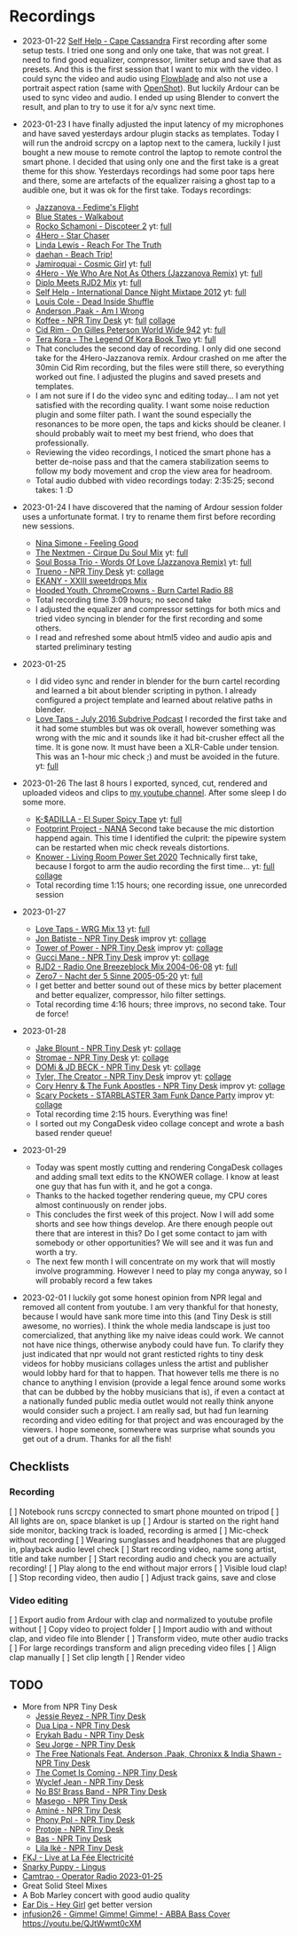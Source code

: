 Recordings
==========

 * 2023-01-22 [Self Help - Cape Cassandra](https://soundcloud.com/djselfhelp/dj-self-help-cape-cassandra)
   First recording after some setup tests. I tried one song and only one take, that was not great.
   I need to find good equalizer, compressor, limiter setup and save that as presets. And this is
   the first session that I want to mix with the video.
   I could sync the video and audio using [Flowblade](https://jliljebl.github.io/flowblade/) and
   also not use a portrait aspect ration (same with [OpenShot](https://www.openshot.org/)). But
   luckily Ardour can be used to sync video and audio. I ended up using Blender to convert the
   result, and plan to try to use it for a/v sync next time.

 * 2023-01-23 I have finally adjusted the input latency of my microphones and have saved yesterdays
   ardour plugin stacks as templates. Today I will run the android scrcpy on a laptop next to the
   camera, luckily I just bought a new mouse to remote control the laptop to remote control the
   smart phone.
   I decided that using only one and the first take is a great theme for this show. Yesterdays
   recordings had some poor taps here and there, some are artefacts of the equalizer raising a ghost
   tap to a audible one, but it was ok for the first take. Todays recordings:
   * [Jazzanova - Fedime's Flight](https://soundcloud.com/jazzanova/jazzanova-fedimes-flight)
   * [Blue States - Walkabout](https://soundcloud.com/bluestates/walkabout)
   * [Rocko Schamoni - Discoteer 2](https://youtu.be/V9OnbnlGveg)
     yt: [full](https://youtu.be/J1ZKtI4mjso)
   * [4Hero - Star Chaser](https://youtu.be/dvVZIxUb7Rg)
   * [Linda Lewis - Reach For The Truth](https://youtu.be/RDdX0YyLCRs)
   * [daehan - Beach Trip!](https://soundcloud.com/daehanseo/beach-trip-1)
   * [Jamiroquai - Cosmic Girl](https://youtu.be/D-NvQ6VJYtE)
     yt: [full](https://youtu.be/FvN9UbfWYUU)
   * [4Hero - We Who Are Not As Others (Jazzanova Remix)](https://youtu.be/3KD_LgYsILI)
     yt: [full](https://youtu.be/RiXHy2mBIcg)
   * [Diplo Meets RJD2 Mix](https://youtu.be/cj5h1o8XRnk)
     yt: [full](https://youtu.be/Dvgv8RipGB0)
   * [Self Help - International Dance Night Mixtape 2012](https://soundcloud.com/djselfhelp/dj-self-help-international)
     yt: [full](https://youtu.be/h8Uyaf74qpk)
   * [Louis Cole - Dead Inside Shuffle](https://soundcloud.com/louiscole/dead-inside-shuffle)
   * [Anderson .Paak - Am I Wrong](https://soundcloud.com/andersonpaak/am-i-wrong-anderson-paak)
   * [Koffee - NPR Tiny Desk](https://youtu.be/0Cmzn8BIOdA)
     yt: [full](https://youtu.be/vG-SLVJTZs0) [collage](https://youtu.be/OysJFD_BxtQ)
   * [Cid Rim - On Gilles Peterson World Wide 942](https://soundcloud.com/worldwide-fm/gpww942-cidrim-mix)
     yt: [full](https://youtu.be/o7YRKBEJsBM)
   * [Tera Kora - The Legend Of Kora Book Two](https://soundcloud.com/tera-kora/the-legend-of-kora-remixes-edits-book-two)
     yt: [full](https://youtu.be/tuZpUrqhtPM)
   * That concludes the second day of recording. I only did one second take for the 4Hero-Jazzanova
     remix. Ardour crashed on me after the 30min Cid Rim recording, but the files were still there,
     so everything worked out fine. I adjusted the plugins and saved presets and templates.
   * I am not sure if I do the video sync and editing today… I am not yet satisfied with the
     recording quality. I want some noise reduction plugin and some filter path. I want the sound
     especially the resonances to be more open, the taps and kicks should be cleaner. I should
     probably wait to meet my best friend, who does that professionally.
   * Reviewing the video recordings, I noticed the smart phone has a better de-noise pass and that
     the camera stabilization seems to follow my body movement and crop the view area for headroom.
   * Total audio dubbed with video recordings today: 2:35:25; second takes: 1 :D

 * 2023-01-24 I have discovered that the naming of Ardour session folder uses a unfortunate format.
   I try to rename them first before recording new sessions.
   * [Nina Simone - Feeling Good](https://youtu.be/oHRNrgDIJfo)
   * [The Nextmen - Cirque Du Soul Mix](https://www.mixcloud.com/thenextmen/cirque-du-soul-nextmen-mix/)
     yt: [full](https://youtu.be/vzd615yaguk)
   * [Soul Bossa Trio - Words Of Love (Jazzanova Remix)](https://youtu.be/BUTyasfhI-g)
     yt: [full](https://youtu.be/Qp-Nnv4d9PE)
   * [Trueno - NPR Tiny Desk](https://youtu.be/2C-WmZQABLQ)
     yt: [collage](https://youtu.be/X7eJ3ohdH7E)
   * [EKANY - XXIII sweetdrops Mix](https://soundcloud.com/xxiiibeats/sweetdrops-056-w-ekany)
   * [Hooded Youth, ChromeCrowns - Burn Cartel Radio 88](https://soundcloud.com/burncartel/bc-radio-episode-88?in=hoodedyouth/sets/burn-cartel-radio-episode-88)
   * Total recording time 3:09 hours; no second take
   * I adjusted the equalizer and compressor settings for both mics and tried video syncing in
     blender for the first recording and some others.
   * I read and refreshed some about html5 video and audio apis and started preliminary testing

 * 2023-01-25
   * I did video sync and render in blender for the burn cartel recording and learned a bit about
     blender scripting in python. I already configured a project template and learned about relative
     paths in blender.
   * [Love Taps - July 2016 Subdrive Podcast](https://soundcloud.com/subdrive/subdrive-podcast-episode-11-july-2016-love-taps)
     I recorded the first take and it had some stumbles but was ok overall, however something was
     wrong with the mic and it sounds like it had bit-crusher effect all the time. It is gone now.
     It must have been a XLR-Cable under tension. This was an 1-hour mic check ;) and must be
     avoided in the future.
     yt: [full](https://youtu.be/I5-xhoKfKcU)

 * 2023-01-26 The last 8 hours I exported, synced, cut, rendered and uploaded videos and clips to
   [my youtube channel](https://youtube.com/@mbnull). After some sleep I do some more.
   * [K-$ADILLA - El Super Spicy Tape](https://soundcloud.com/thunderstone-labs/sst)
     yt: [full](https://youtu.be/etgSMNBt7zo)
   * [Footprint Project - NANA](https://soundcloud.com/lalonova/footprint-project-nana-radio-edit)
     Second take because the mic distortion happend again. This time I identified the culprit: the
     pipewire system can be restarted when mic check reveals distortions.
   * [Knower - Living Room Power Set 2020](https://youtu.be/atBO6e7k5Wo)
     Technically first take, because I forgot to arm the audio recording the first time…
     yt: [full](https://youtu.be/_kSwVKgBf34) [collage](https://youtu.be/HDGdZgN45Bw)
   * Total recording time 1:15 hours; one recording issue, one unrecorded session

 * 2023-01-27
   * [Love Taps - WRG Mix 13](https://soundcloud.com/wrgmag/whats-really-good-mix-series-vol-13-by-love-taps)
     yt: [full](https://youtu.be/ccr00pGE6Zo)
   * [Jon Batiste - NPR Tiny Desk](https://youtu.be/ze4xcmBFvaE) improv
     yt: [collage](https://youtu.be/rl-B1mV1DKc)
   * [Tower of Power - NPR Tiny Desk](https://youtu.be/IDksWTzZQ2c) improv
     yt: [collage](https://youtu.be/xkqZ07QxyKM)
   * [Gucci Mane - NPR Tiny Desk](https://youtu.be/wlFQjExxD4U) improv
     yt: [collage](https://youtu.be/MhOOm6QO85k)
   * [RJD2 - Radio One Breezeblock Mix 2004-06-08](https://www.last.fm/music/RJD2/_/Breezeblock+Mix+08-06-2004)
     yt: [full](https://youtu.be/Bg1yADd6d34)
   * [Zero7 - Nacht der 5 Sinne 2005-05-20](https://soundcloud.com/martin-schnabel-5/zero7-nacht-der-5-sinne-2005-05-20)
     yt: [full](https://youtu.be/mNMzrspRpXE)
   * I get better and better sound out of these mics by better placement and better equalizer,
     compressor, hilo filter settings.
   * Total recording time 4:16 hours; three improvs, no second take. Tour de force!

 * 2023-01-28
   * [Jake Blount - NPR Tiny Desk](https://youtu.be/uMPFEXq1eSU)
     yt: [collage](https://youtu.be/8urfCyWwXRY)
   * [Stromae - NPR Tiny Desk](https://youtu.be/6dkDepLX0rk)
     yt: [collage](https://youtu.be/8BFcXfSqUm0)
   * [DOMi & JD BECK - NPR Tiny Desk](https://youtu.be/ANPbOxaRIO0)
     yt: [collage](https://youtu.be/kn698m7dWOw)
   * [Tyler, The Creator - NPR Tiny Desk](https://youtu.be/N1w-hDiJ4dM) improv
     yt: [collage](https://youtu.be/MqA3_wY8Abk)
   * [Cory Henry & The Funk Apostles - NPR Tiny Desk](https://youtu.be/6m0lk3M3_Ts) improv
     yt: [collage](https://youtu.be/goDTCDAJKmY)
   * [Scary Pockets - STARBLASTER 3am Funk Dance Party](https://youtu.be/1UOVLdPslmo) improv
     yt: [collage]()
   * Total recording time 2:15 hours. Everything was fine!
   * I sorted out my CongaDesk video collage concept and wrote a bash based render queue!

 * 2023-01-29
   * Today was spent mostly cutting and rendering CongaDesk collages and adding small text edits to
     the KNOWER collage. I know at least one guy that has fun with it, and he got a conga.
   * Thanks to the hacked together rendering queue, my CPU cores almost continuously on render jobs.
   * This concludes the first week of this project. Now I will add some shorts and see how things
     develop. Are there enough people out there that are interest in this? Do I get some contact to
     jam with somebody or other opportunities? We will see and it was fun and worth a try.
   * The next few month I will concentrate on my work that will mostly involve programming. However
     I need to play my conga anyway, so I will probably record a few takes

 * 2023-02-01
   I luckily got some honest opinion from NPR legal and removed all content from youtube. I am very
   thankful for that honesty, because I would have sank more time into this (and Tiny Desk is still
   awesome, no worries). I think the whole media landscape is just too comercialized, that anything
   like my naive ideas could work. We cannot not have nice things, otherwise anybody could have fun.
   To clarify they just indicated that npr would not grant resticted rights to tiny desk videos for
   hobby musicians collages unless the artist and publisher would lobby hard for that to happen.
   That however tells me there is no chance to anything I envision (provide a legal fence around
   some works that can be dubbed by the hobby musicians that is), if even a contact at a nationally
   funded public media outlet would not really think anyone would consider such a project.
   I am really sad, but had fun learning recording and video editing for that project and was
   encouraged by the viewers. I hope someone, somewhere was surprise what sounds you get out of a
   drum. Thanks for all the fish!

Checklists
----------

### Recording

 [ ] Notebook runs scrcpy connected to smart phone mounted on tripod
 [ ] All lights are on, space blanket is up
 [ ] Ardour is started on the right hand side monitor, backing track is loaded, recording is armed
 [ ] Mic-check without recording
 [ ] Wearing sunglasses and headphones that are plugged in, playback audio level check
 [ ] Start recording video, name song artist, title and take number
 [ ] Start recording audio and check you are actually recording!
 [ ] Play along to the end without major errors
 [ ] Visible loud clap!
 [ ] Stop recording video, then audio
 [ ] Adjust track gains, save and close

### Video editing

 [ ] Export audio from Ardour with clap and normalized to youtube profile without
 [ ] Copy video to project folder
 [ ] Import audio with and without clap, and video file into Blender
 [ ] Transform video, mute other audio tracks
 [ ] For large recordings transform and align preceding video files
 [ ] Align clap manually
 [ ] Set clip length
 [ ] Render video

TODO
----

   * More from NPR Tiny Desk
     * [Jessie Reyez - NPR Tiny Desk](https://youtu.be/wSl5_RDCfrQ)
     * [Dua Lipa - NPR Tiny Desk](https://youtu.be/F4neLJQC1_E)
     * [Erykah Badu - NPR Tiny Desk](https://youtu.be/4cfmEgpOOZk)
     * [Seu Jorge - NPR Tiny Desk](https://youtu.be/2Ws_5-hiqao)
     * [The Free Nationals Feat. Anderson .Paak, Chronixx & India Shawn - NPR Tiny Desk](https://youtu.be/y1VKZUg8XZA)
     * [The Comet Is Coming - NPR Tiny Desk](https://youtu.be/gpfpYTmohAk)
     * [Wyclef Jean - NPR Tiny Desk](https://youtu.be/EhnLJwmEy_k)
     * [No BS! Brass Band - NPR Tiny Desk](https://youtu.be/MEjNggZsWow)
     * [Masego - NPR Tiny Desk](https://youtu.be/K6tzeZLjUNE)
     * [Aminé - NPR Tiny Desk](https://youtu.be/l0MqlDbZ_as)
     * [Phony Ppl - NPR Tiny Desk](https://youtu.be/5gP0-sDkFS8)
     * [Protoje - NPR Tiny Desk](https://youtu.be/CMyNMITOjro)
     * [Bas - NPR Tiny Desk](https://youtu.be/m0bOq-sm-m8)
     * [Lila Iké - NPR Tiny Desk](https://youtu.be/mbPa0QH_zxA)
   * [FKJ - Live at La Fée Electricité](https://youtu.be/xuc9C-C6Ldw)
   * [Snarky Puppy - Lingus](https://youtu.be/L_XJ_s5IsQc)
   * [Camtrao - Operator Radio 2023-01-25](https://soundcloud.com/camtrao/mixingmotion-w-camtrao-25-01-23)
   * Great Solid Steel Mixes
   * A Bob Marley concert with good audio quality
   * [Ear Dis - Hey Girl](https://youtu.be/ia8QIofFWgc) get better version
   * [infusion26 - Gimme! Gimme! Gimme! - ABBA Bass Cover]() https://youtu.be/QJtWwmt0cXM
